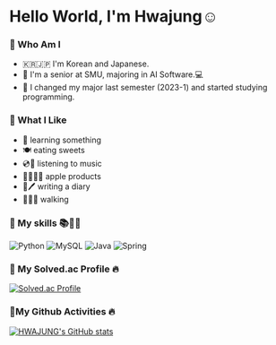 # Hello World, I'm Hwajung☺️




### 🌟 Who Am I 
- 🇰🇷🇯🇵 I'm Korean and Japanese.
- 📝 I'm a senior at SMU, majoring in AI Software.💻
- 📝 I changed my major last semester (2023-1) and started studying programming. 



### 🌟 What I Like
- 📝 learning something
- 🍽️ eating sweets
- 💿💙 listening to music
- 👩🏻‍💻🍎 apple products  
- 📖🖊️ writing a diary
- 🏃🏻‍♀️ walking



### 🌟 My skills 📚💪🏻

![Python](https://img.shields.io/badge/Python-3776AB.svg?&style=for-the-badge&logo=Python&logoColor=white)
![MySQL](https://img.shields.io/badge/MySQL-3776AB.svg?&amp;style=for-the-badge&amp;logo=MySQL&amp;logoColor=white)
![Java](https://img.shields.io/badge/java-%23ED8B00.svg?style=for-the-badge&logo=openjdk&logoColor=white)
![Spring](https://img.shields.io/badge/spring-%236DB33F.svg?style=for-the-badge&logo=spring&logoColor=white)

### 🌟 My Solved.ac Profile 🔥
[![Solved.ac Profile](http://mazassumnida.wtf/api/v2/generate_badge?boj=lyong4432)](https://solved.ac/lyong4432)

### 🌟My Github Activities 🔥
[![HWAJUNG's GitHub stats](https://github-readme-stats.vercel.app/api?username=lyong4432)](https://github.com/anuraghazra/github-readme-stats)






<!-- 
### 🌟 My IDEs 💻
![Visual Studio Code](https://img.shields.io/badge/Visual%20Studio%20Code-0078d7.svg?style=for-the-badge&logo=visual-studio-code&logoColor=white)
![Jupyter Notebook](https://img.shields.io/badge/jupyter-%23FA0F00.svg?style=for-the-badge&logo=jupyter&logoColor=white)
![IntelliJ IDEA](https://img.shields.io/badge/IntelliJIDEA-000000.svg?style=for-the-badge&logo=intellij-idea&logoColor=white)

### 🌟What I've used (at least once)😆 

![C++](https://img.shields.io/badge/c++-%2300599C.svg?style=for-the-badge&logo=c%2B%2B&logoColor=white)
![R](https://img.shields.io/badge/r-%23276DC3.svg?style=for-the-badge&logo=r&logoColor=white)
![JavaScript](https://img.shields.io/badge/javascript-%23323330.svg?style=for-the-badge&logo=javascript&logoColor=%23F7DF1E)

![scikit-learn](https://img.shields.io/badge/scikit--learn-%23F7931E.svg?style=for-the-badge&logo=scikit-learn&logoColor=white)
![Pandas](https://img.shields.io/badge/pandas-%23150458.svg?style=for-the-badge&logo=pandas&logoColor=white)
![NumPy](https://img.shields.io/badge/numpy-%23013243.svg?style=for-the-badge&logo=numpy&logoColor=white)
![Flask](https://img.shields.io/badge/flask-%23000.svg?style=for-the-badge&logo=flask&logoColor=white)
![Socket.io](https://img.shields.io/badge/Socket.io-black?style=for-the-badge&logo=socket.io&badgeColor=010101)

![Linux](https://img.shields.io/badge/Linux-FCC624?style=for-the-badge&logo=linux&logoColor=black)
![Ubuntu](https://img.shields.io/badge/Ubuntu-E95420?style=for-the-badge&logo=ubuntu&logoColor=white)
![Debian](https://img.shields.io/badge/Debian-D70A53?style=for-the-badge&logo=debian&logoColor=white)
![Cent OS](https://img.shields.io/badge/cent%20os-002260?style=for-the-badge&logo=centos&logoColor=F0F0F0)
![Fedora](https://img.shields.io/badge/Fedora-294172?style=for-the-badge&logo=fedora&logoColor=white)

![Apache Spark](https://img.shields.io/badge/Apache%20Spark-FDEE21?style=for-the-badge&logo=apachespark&logoColor=black)
![Apache Hive](https://img.shields.io/badge/Apache%20Hive-FDEE21?style=for-the-badge&logo=apachehive&logoColor=black)
![Redis](https://img.shields.io/badge/redis-%23DD0031.svg?style=for-the-badge&logo=redis&logoColor=white)
![Apache Hadoop](https://img.shields.io/badge/Apache%20Hadoop-66CCFF?style=for-the-badge&logo=apachehadoop&logoColor=black)
![Apache Kafka](https://img.shields.io/badge/Apache%20Kafka-000?style=for-the-badge&logo=apachekafka)

![ChatGPT](https://img.shields.io/badge/chatGPT-74aa9c?style=for-the-badge&logo=openai&logoColor=white)
![Kaggle](https://img.shields.io/badge/Kaggle-035a7d?style=for-the-badge&logo=kaggle&logoColor=white)
![Raspberry Pi](https://img.shields.io/badge/-RaspberryPi-C51A4A?style=for-the-badge&logo=Raspberry-Pi)
![Bootstrap](https://img.shields.io/badge/bootstrap-%238511FA.svg?style=for-the-badge&logo=bootstrap&logoColor=white)


![GitHub](https://img.shields.io/badge/github-%23121011.svg?style=for-the-badge&logo=github&logoColor=white)
-->
<!--
**lyong4432/lyong4432** is a ✨ _special_ ✨ repository because its `README.md` (this file) appears on your GitHub profile.

Here are some ideas to get you started:


- 🔭 I’m currently working on ...
- 🌱 I’m currently learning ...
- 👯 I’m looking to collaborate on ...
- 🤔 I’m looking for help with ...
- 💬 Ask me about ...
- 📫 How to reach me: ...
- 😄 Pronouns: ...
- ⚡ Fun fact: ...
-->
